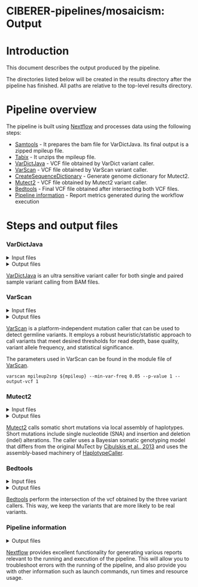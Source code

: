# CIBERER-pipelines/mosaicism: Output

# Introduction

This document describes the output produced by the pipeline.

The directories listed below will be created in the results directory after the pipeline has finished. All paths are relative to the top-level results directory.

<!-- TODO nf-core: Write this documentation describing your workflow's output -->

# Pipeline overview

The pipeline is built using [Nextflow](https://www.nextflow.io/) and processes data using the following steps:

- [Samtools](#samtools) - It prepares the bam file for VarDictJava. Its final output is a zipped mpileup file.   
- [Tabix](#tabix) - It unzips the mpileup file.
- [VarDictJava](#vardictjava) - VCF file obtained by VarDict variant caller.
- [VarScan](#varscan) - VCF file obtained by VarScan variant caller.
- [CreateSequenceDictionary](#createsequencedictionary) - Generate genome dictionary for Mutect2.
- [Mutect2](#mutect2) - VCF file obtained by Mutect2 variant caller.
- [Bedtools](#bedtools) - Final VCF file obtained after intersecting both VCF files.  
- [Pipeline information](#pipeline-information) - Report metrics generated during the workflow execution

# Steps and output files
<!---
### Samtools

<details markdown="1">
<summary>Output files</summary>

- `Samtools/`
  - `*.bam`: Sorted bam file.
  - `*.mpileip.gz`: Zip archive containing the mpileup file (VarDictJava input).

</details>

[Samtools](https://varscan.sourceforge.net/) prepares the data input for VarDictJava. This variant calling needs a mpileup file. It produces a zipped mpileip file, that is unzipped by [Tabix](http://www.htslib.org/doc/tabix.html). For further reading and documentation see the [Samtools help pages](http://www.htslib.org/doc/#manual-pages).
-->

### VarDictJava

<details markdown="1">
<summary>Input files</summary>

- `bam file`
- `bam.bai file`
- `bed file containing the regions of interest`
- `reference fasta file`
- `reference fasta.fai file`

</details>

<details markdown="1">
<summary>Output files</summary>

- `vardictjava/*.vcf.gz`

</details>

[VarDictJava](https://github.com/AstraZeneca-NGS/VarDictJava) is an ultra sensitive variant caller for both single and paired sample variant calling from BAM files.

### VarScan

<details markdown="1">
<summary>Input files</summary>

- `mpileup file`

</details>

<details markdown="1">
<summary>Output files</summary>

- `varscan/*.vcf.gz`

</details>

[VarScan](https://varscan.sourceforge.net/) is a platform-independent mutation caller that can be used to detect germline variants. It employs a robust heuristic/statistic approach to call variants that meet desired thresholds for read depth, base quality, variant allele frequency, and statistical significance.

The parameters used in VarScan can be found in the module file of [VarScan](../modules/local/varscan/main.nf).

```console
varscan mpileup2snp ${mpileup} --min-var-freq 0.05 --p-value 1 --output-vcf 1
```

<!--
### CreateSequenceDictionary

<details markdown="1">
<summary>Input files</summary>

- `reference fasta file`

</details>

<details markdown="1">
<summary>Output files</summary>

- `CreateSequenceDictionary/*.dict`

</details>

[CreateSequenceDictionary](https://gatk.broadinstitute.org/hc/en-us/articles/21905059452187-CreateSequenceDictionary-Picard) creates a sequence dictionary for a reference sequence. This tool creates a sequence dictionary file (with ".dict" extension) from a reference sequence provided in FASTA format, which is required by many processing and analysis tools. The output file contains a header but no SAMRecords, and the header contains only sequence records.
-->

### Mutect2

<details markdown="1">
<summary>Input files</summary>

- `bam file`
- `bam.bai file`
- `bed file containing the regions of interest`
- `reference fasta file`
- `reference fasta.fai file`
- `reference dict file`
- `vcf germline resouce file`
- `vcf.tbi germline resource file`

</details>

<details markdown="1">
<summary>Output files</summary>

- `mutect2/`
  - `*.vcf.gz`
  - `*.vcf.gz.tbi`
  - `*.vcf.gz.stats`

</details>

[Mutect2](https://gatk.broadinstitute.org/hc/en-us/articles/21905083931035-Mutect2) calls somatic short mutations via local assembly of haplotypes. Short mutations include single nucleotide (SNA) and insertion and deletion (indel) alterations. The caller uses a Bayesian somatic genotyping model that differs from the original MuTect by [Cibulskis et al., 2013](http://www.nature.com/nbt/journal/v31/n3/full/nbt.2514.html) and uses the assembly-based machinery of [HaplotypeCaller](https://software.broadinstitute.org/gatk/documentation/tooldocs/current/org_broadinstitute_hellbender_tools_walkers_haplotypecaller_HaplotypeCaller.php).

### Bedtools

<details markdown="1">
<summary>Input files</summary>

- `vcf file 1`
- `vcf file 2`
- `vcf file 3`

</details>

<details markdown="1">
<summary>Output files</summary>

- `join/*.vcf.gz` : vcf containing the intersection between the variant callers.

</details>

[Bedtools](https://bedtools.readthedocs.io/en/latest/) perform the intersection of the vcf obtained by the three variant callers. This way, we keep the variants that are more likely to be real variants.

### Pipeline information

<details markdown="1">
<summary>Output files</summary>

- `pipeline_info/`
  - Reports generated by Nextflow: `execution_report.html`, `execution_timeline.html`, `execution_trace.txt` and `pipeline_dag.dot`/`pipeline_dag.svg`.
  - Reports generated by the pipeline: `pipeline_report.html`, `pipeline_report.txt` and `software_versions.yml`. The `pipeline_report*` files will only be present if the `--email` / `--email_on_fail` parameter's are used when running the pipeline.
  - Reformatted samplesheet files used as input to the pipeline: `samplesheet.valid.csv`.

</details>

[Nextflow](https://www.nextflow.io/docs/latest/tracing.html) provides excellent functionality for generating various reports relevant to the running and execution of the pipeline. This will allow you to troubleshoot errors with the running of the pipeline, and also provide you with other information such as launch commands, run times and resource usage.
